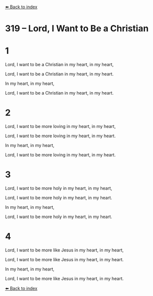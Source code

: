 [⬅️ Back to index](../README.md)

# 319 – Lord, I Want to Be a Christian





# 1

Lord, I want to be a Christian in my heart, in my heart,

Lord, I want to be a Christian in my heart, in my heart.

In my heart, in my heart,

Lord, I want to be a Christian in my heart, in my heart.



# 2

Lord, I want to be more loving in my heart, in my heart,

Lord, I want to be more loving in my heart, in my heart.

In my heart, in my heart,

Lord, I want to be more loving in my heart, in my heart.



# 3

Lord, I want to be more holy in my heart, in my heart,

Lord, I want to be more holy in my heart, in my heart.

In my heart, in my heart,

Lord, I want to be more holy in my heart, in my heart.



# 4

Lord, I want to be more like Jesus in my heart, in my heart,

Lord, I want to be more like Jesus in my heart, in my heart.

In my heart, in my heart,

Lord, I want to be more like Jesus in my heart, in my heart.

[⬅️ Back to index](../README.md)
